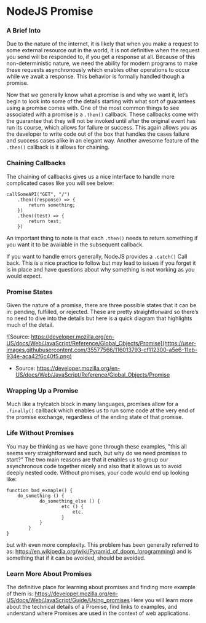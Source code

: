 # NodeJS Promise

### A Brief Into

Due to the nature of the internet, it is likely that when you make a request to some external resource out in the world, it is not definitive when the request you send will be responded to, if you get a response at all. Because of this non-deterministic nature, we need the ability for modern programs to make these requests asynchronously which enables other operations to occur while we await a response. This behavior is formally handled though a promise. 

Now that we generally know what a promise is and why we want it, let’s begin to look into some of the details starting with what sort of guarantees using a promise comes with. One of the most common things to see associated with a promise is a `.then()` callback. These callbacks come with the guarantee that they will not be invoked until after the original event has run its course, which allows for failure or success. This again allows you as the developer to write code out of the box that handles the cases failure and success cases alike in an elegant way. Another awesome feature of the `.then()` callback is it allows for chaining.

### Chaining Callbacks

The chaining of callbacks gives us a nice interface to handle more complicated cases like you will see below: 

```node
callSomeAPI("GET", "/")
    .then((response) => {
        return something;
    })
    .then((test) => {
        return test;
    })
```
An important thing to note is that each `.then()` needs to return something if you want it to be available in the subsequent callback.

If you want to handle errors generally, NodeJS provides a `.catch()`
Call back. This is a nice practice to follow but may lead to issues if you forget it is in place and have questions about why something is not working as you would expect. 

### Promise States

Given the nature of a promise, there are three possible states that it can be in: pending, fulfilled, or rejected. These are pretty straightforward so there’s no need to dive into the details but here is a quick diagram that highlights much of the detail. 

![Source: https://developer.mozilla.org/en-US/docs/Web/JavaScript/Reference/Global_Objects/Promise](https://user-images.githubusercontent.com/35577566/116013793-cf112300-a5e6-11eb-934e-aca42f6c40f5.png) 

* Source: https://developer.mozilla.org/en-US/docs/Web/JavaScript/Reference/Global_Objects/Promise


### Wrapping Up a Promise

Much like a try/catch block in many languages, promises allow for a `.finally()` callback which enables us to run some code at the very end of the promise exchange, regardless of the ending state of that promise.


### Life Without Promises 

You may be thinking as we have gone through these examples, "this all seems very straightforward and such, but why do we need promises to start?" The two main reasons are that it enables us to group our asynchronous code together nicely and also that it allows us to avoid deeply nested code. Without promises, your code would end up looking like:

```node
function bad_exmaple() {
	do_something () {
        	do_something_else () {
            		etc () {
                		etc.
            		}
        	}
    	}
}

```
but with even more complexity. This problem has been generally referred to as: https://en.wikipedia.org/wiki/Pyramid_of_doom_(programming) and is something that if it can be avoided, should be avoided.

### Learn More About Promises

The definitive place for learning about promises and finding more example of them is: https://developer.mozilla.org/en-US/docs/Web/JavaScript/Guide/Using_promises
Here you will learn more about the technical details of a Promise, find links to examples, and understand where Promises are used in the context of web applications.
